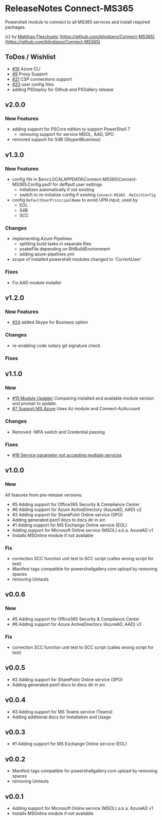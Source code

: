 # ReleaseNotes Connect-MS365

Powershell module to connect to all MS365 services and install required packages.

(c) by [Matthias Fleschuetz](https://github.com/blindzero)
[https://github.com/blindzero/Connect-MS365](https://github.com/blindzero/Connect-MS365)

## ToDos / Wishlist

- [#19](https://github.com/blindzero/Connect-MS365/issues/19) Azure CLI
- [#9](https://github.com/blindzero/Connect-MS365/issues/9) Proxy Support
- [#21](https://github.com/blindzero/Connect-MS365/issues/21) CSP connections support
- [#23](https://github.com/blindzero/Connect-MS365/issues/23) user config files
- adding PSDeploy for Github and PSGallery release

## v2.0.0

### New Features

- adding support for PSCore edition to support PowerShell 7
  - removing support for service MSOL, AAD, SPO
- removed support for S4B (Skype4Business)

## v1.3.0

### New Features

- config file in $env:LOCALAPPDATA\Connect-MS365\Connect-MS365.Config.psd1 for deffault user settings
  - initializes automatically if not existing
  - switch to re-initialize config if existing ```Connect-MS365 -ReInitConfig```
- config ```DefaultUserPrinicipalName``` to avoid UPN input, used by
  - EOL
  - S4B
  - SCC

### Changes

- implementing Azure Pipelines
  - splitting build tasks in separate files
  - psakeFile depending on BHBuildEnvironment
  - adding azure-pipelines.yml
- scope of installed powershell modules changed to 'CurrentUser'

### Fixes

- Fix AAD module installer

## v1.2.0

### New Features

- [#24](https://github.com/blindzero/Connect-MS365/issues/24) added Skype for Business option

### Changes

- re-enabling code notary git signature check

### Fixes

## v1.1.0

### New

- [#15 Module Updater](https://github.com/blindzero/Connect-MS365/issues/15)
  Comparing installed and available module version and prompt to update.
- [#7 Support MS Azure](https://github.com/blindzero/Connect-MS365/issues/7)
  Uses Az module and Connect-AzAccount

### Changes

- Removed -MFA switch and Credential passing

### Fixes

- [#18 Service parameter not accepting multiple services](https://github.com/blindzero/Connect-MS365/issues/18)

## v1.0.0

### New

All features from pre-release versions:

- #5 Adding support for Office365 Security & Compliance Center
- #6 Adding support for Azure ActiveDirectory (AzureAD, AAD) v2
- #2 Adding support for SharePoint Online service (SPO)
- Adding generated psm1 docs to docs dir in src
- #1 Adding support for MS Exchange Online service (EOL)
- Adding support for Microsoft Online service (MSOL) a.k.a. AzureAD v1
- Installs MSOnline module if not available

### Fix

- correction SCC function unit test to SCC script (calles wrong script for test)
- Manifest tags compatible for powershellgallery.com upload by removing spaces
- removing Umlauts

## v0.0.6

### New

- #5 Adding support for Office365 Security & Compliance Center
- #6 Adding support for Azure ActiveDirectory (AzureAD, AAD) v2

### Fix

- correction SCC function unit test to SCC script (calles wrong script for test)

## v0.0.5

- #2 Adding support for SharePoint Online service (SPO)
- Adding generated psm1 docs to docs dir in src

## v0.0.4

- #3 Adding support for MS Teams service (Teams)
- Adding additional docs for Installation and Usage

## v0.0.3

- #1 Adding support for MS Exchange Online service (EOL)

## v0.0.2

- Manifest tags compatible for powershellgallery.com upload by removing spaces
- removing Umlauts

## v0.0.1

- Adding support for Microsoft Online service (MSOL) a.k.a. AzureAD v1
- Installs MSOnline module if not available
